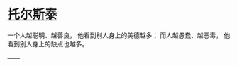 # [ 托尔斯泰 ​](https://github.com/miss-shiyi/miss-shiyi/issues/114)

一个人越聪明、越善良，
他看到别人身上的美德越多；
而人越愚蠢、越恶毒，
他看到别人身上的缺点也越多。

—— 